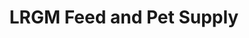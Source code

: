 ---
title: "LRGM Feed and Pet Supply"
url: /dasmarinas/lrgm-feed-and-pet-supply/
shop: Landwirtschaftlich
---